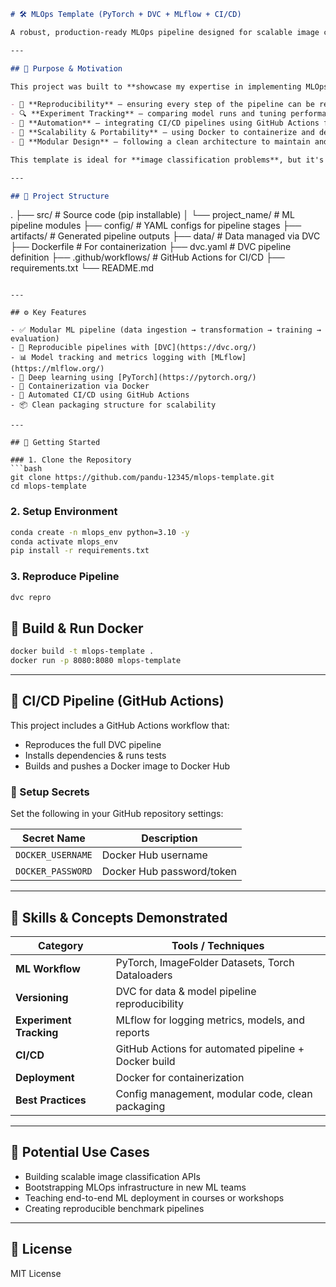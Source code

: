 
```markdown
# 🛠️ MLOps Template (PyTorch + DVC + MLflow + CI/CD)

A robust, production-ready MLOps pipeline designed for scalable image classification tasks using PyTorch. This project demonstrates the application of modern MLOps practices—like reproducibility, automation, monitoring, and containerization—to streamline the end-to-end machine learning workflow.

---

## 🎯 Purpose & Motivation

This project was built to **showcase my expertise in implementing MLOps workflows** that bridge the gap between model development and production. It solves common challenges like:

- 🔁 **Reproducibility** – ensuring every step of the pipeline can be reliably reproduced using DVC
- 🔍 **Experiment Tracking** – comparing model runs and tuning performance with MLflow
- 🔄 **Automation** – integrating CI/CD pipelines using GitHub Actions for seamless development and deployment
- 🐳 **Scalability & Portability** – using Docker to containerize and deploy ML models anywhere
- 🧹 **Modular Design** – following a clean architecture to maintain and extend the pipeline

This template is ideal for **image classification problems**, but it's modular enough to be extended to other supervised learning tasks.

---

## 📂 Project Structure

```
.
├── src/                    # Source code (pip installable)
│   └── project_name/       # ML pipeline modules
├── config/                 # YAML configs for pipeline stages
├── artifacts/              # Generated pipeline outputs
├── data/                   # Data managed via DVC
├── Dockerfile              # For containerization
├── dvc.yaml                # DVC pipeline definition
├── .github/workflows/      # GitHub Actions for CI/CD
├── requirements.txt
└── README.md
```

---

## ⚙️ Key Features

- ✅ Modular ML pipeline (data ingestion → transformation → training → evaluation)
- 🔁 Reproducible pipelines with [DVC](https://dvc.org/)
- 📊 Model tracking and metrics logging with [MLflow](https://mlflow.org/)
- 🐍 Deep learning using [PyTorch](https://pytorch.org/)
- 🐳 Containerization via Docker
- 🔄 Automated CI/CD using GitHub Actions
- 📦 Clean packaging structure for scalability

---

## 🚀 Getting Started

### 1. Clone the Repository
```bash
git clone https://github.com/pandu-12345/mlops-template.git
cd mlops-template
```

### 2. Setup Environment
```bash
conda create -n mlops_env python=3.10 -y
conda activate mlops_env
pip install -r requirements.txt
```

### 3. Reproduce Pipeline
```bash
dvc repro
```


## 🐳 Build & Run Docker

```bash
docker build -t mlops-template .
docker run -p 8080:8080 mlops-template
```

---

## 🔁 CI/CD Pipeline (GitHub Actions)

This project includes a GitHub Actions workflow that:

- Reproduces the full DVC pipeline
- Installs dependencies & runs tests
- Builds and pushes a Docker image to Docker Hub

### 🔐 Setup Secrets

Set the following in your GitHub repository settings:

| Secret Name         | Description               |
|---------------------|---------------------------|
| `DOCKER_USERNAME`   | Docker Hub username       |
| `DOCKER_PASSWORD`   | Docker Hub password/token |

---

## 🧠 Skills & Concepts Demonstrated

| Category              | Tools / Techniques                                  |
|-----------------------|-----------------------------------------------------|
| **ML Workflow**       | PyTorch, ImageFolder Datasets, Torch Dataloaders    |
| **Versioning**        | DVC for data & model pipeline reproducibility       |
| **Experiment Tracking** | MLflow for logging metrics, models, and reports   |
| **CI/CD**             | GitHub Actions for automated pipeline + Docker build|
| **Deployment**        | Docker for containerization                         |
| **Best Practices**    | Config management, modular code, clean packaging    |

---

## 🧠 Potential Use Cases

- Building scalable image classification APIs
- Bootstrapping MLOps infrastructure in new ML teams
- Teaching end-to-end ML deployment in courses or workshops
- Creating reproducible benchmark pipelines

---

## 📜 License

MIT License
```